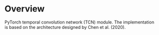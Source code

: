 # Overview

PyTorch temporal convolution network (TCN) module. The implementation is based on the architecture designed by Chen et al. (2020).
